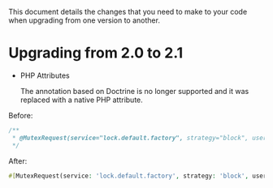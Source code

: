 This document details the changes that you need to make to your code when upgrading from one version to another.

Upgrading from 2.0 to 2.1
=========================

- PHP Attributes

  The annotation based on Doctrine is no longer supported and it was replaced with a native PHP attribute.

Before:

```php
/**
 * @MutexRequest(service="lock.default.factory", strategy="block", userIsolation=true)
 */
```

After:

```php
#[MutexRequest(service: 'lock.default.factory', strategy: 'block', userIsolation: true)]
```
